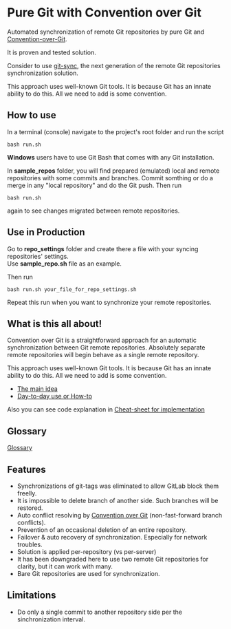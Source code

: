 # Pure Git with Convention over Git

Automated synchronization of remote Git repositories by pure Git and [Convention-over-Git](http://blog.it3xl.com/2017/09/convention-over-git.html).<br/>

It is proven and tested solution.

Consider to use [git-sync](https://github.com/it3xl/git-sync), the next generation of the remote Git repositories synchronization solution.

This approach uses well-known Git tools. It is because Git has an innate ability to do this. All we need to add is some convention.

## How to use

In a terminal (console) navigate to the project's root folder and run the script

`bash run.sh`

**Windows** users have to use Git Bash that comes with any Git installation.

In **sample_repos** folder, you will find prepared (emulated) local and remote repositories with some commits and branches.
Commit somthing or do a merge in any "local repository" and do the Git push.
Then run

`bash run.sh`

again to see changes migrated between remote repositories.

## Use in Production

Go to **repo_settings** folder and create there a file with your syncing repositories' settings.<br/>
Use **sample_repo.sh** file as an example.

Then run

`bash run.sh your_file_for_repo_settings.sh`

Repeat this run when you want to synchronize your remote repositories.

## What is this all about!

Convention over Git is a straightforward approach for an automatic synchronization between Git remote repositories.
Absolutely separate remote repositories will begin behave as a single remote repository.

This approach uses well-known Git tools. It is because Git has an innate ability to do this. All we need to add is some convention.

* [The main idea](http://blog.it3xl.com/2017/09/convention-over-git.html)
* [Day-to-day use or How-to](http://blog.it3xl.com/2017/09/convention-over-git-day-to-day-use.html)

Also you can see code explanation in [Cheat-sheet for implementation](http://blog.it3xl.com/2017/09/convention-over-git-impl-cheat-sheet.html)

## Glossary

[Glossary](http://blog.it3xl.com/2018/02/glossary-of-synchronization-of-remote.html)

## Features

* Synchronizations of git-tags was eliminated to allow GitLab block them freelly.
* It is impossible to delete branch of another side. Such branches will be restored.
* Auto conflict resolving by [Convention over Git](http://blog.it3xl.com/2017/09/convention-over-git.html) (non-fast-forward branch conflicts).
* Prevention of an occasional deletion of an entire repository.
* Failover & auto recovery of synchronization. Especially for network troubles.
* Solution is applied per-repository (vs per-server)
* It has been downgraded here to use two remote Git repositories for clarity, but it can work with many.
* Bare Git repositories are used for synchronization.

## Limitations

* Do only a single commit to another repository side per the sinchronization interval.


